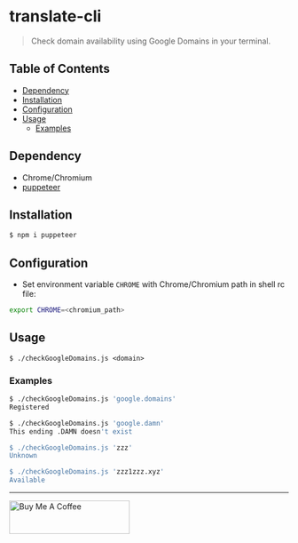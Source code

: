 # translate-cli

> Check domain availability using Google Domains in your terminal.

## Table of Contents

- [Dependency](#dependency)
- [Installation](#installation)
- [Configuration](#configuration)
- [Usage](#usage)
  - [Examples](#examples)

## Dependency

- Chrome/Chromium
- [puppeteer](https://github.com/puppeteer/puppeteer/)

## Installation

```bash
$ npm i puppeteer
```

## Configuration

- Set environment variable `CHROME` with Chrome/Chromium path in shell rc file:

```bash
export CHROME=<chromium_path>
```

## Usage

```
$ ./checkGoogleDomains.js <domain>
```

### Examples

```bash
$ ./checkGoogleDomains.js 'google.domains'
Registered

$ ./checkGoogleDomains.js 'google.damn'
This ending .DAMN doesn't exist

$ ./checkGoogleDomains.js 'zzz'
Unknown

$ ./checkGoogleDomains.js 'zzz1zzz.xyz'
Available
```

---

<a href="https://www.buymeacoffee.com/kevcui" target="_blank"><img src="https://cdn.buymeacoffee.com/buttons/v2/default-orange.png" alt="Buy Me A Coffee" height="60px" width="217px"></a>
